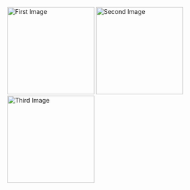 <p float="left"> 
  <img src="https://github.com/user-attachments/assets/9dd3f184-b74b-4c3a-a2aa-687f87eb2144" alt="First Image" width="200"/> 
  <img src="https://github.com/user-attachments/assets/cb810428-2d95-46de-a5b8-4136f4919158" alt="Second Image" width="200"/> 
  <img src="https://github.com/user-attachments/assets/71ff8201-d603-40cc-a474-3bd6f9d8e957" alt="Third Image" width="200"/> 
</p>
